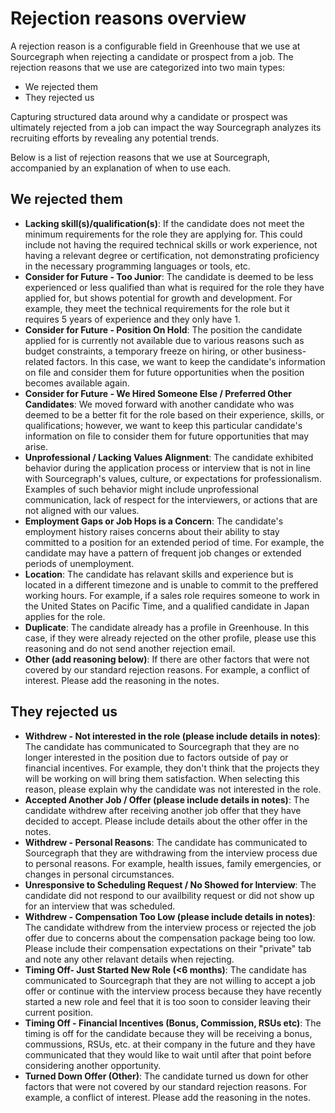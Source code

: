 # Rejection reasons overview

A rejection reason is a configurable field in Greenhouse that we use at Sourcegraph when rejecting a candidate or prospect from a job. The rejection reasons that we use are categorized into two main types:

- We rejected them
- They rejected us

Capturing structured data around why a candidate or prospect was ultimately rejected from a job can impact the way Sourcegraph analyzes its recruiting efforts by revealing any potential trends.

Below is a list of rejection reasons that we use at Sourcegraph, accompanied by an explanation of when to use each.

## We rejected them

- **Lacking skill(s)/qualification(s)**: If the candidate does not meet the minimum requirements for the role they are applying for. This could include not having the required technical skills or work experience, not having a relevant degree or certification, not demonstrating proficiency in the necessary programming languages or tools, etc.
- **Consider for Future - Too Junior**: The candidate is deemed to be less experienced or less qualified than what is required for the role they have applied for, but shows potential for growth and development. For example, they meet the technical requirements for the role but it requires 5 years of experience and they only have 1.
- **Consider for Future - Position On Hold**: The position the candidate applied for is currently not available due to various reasons such as budget constraints, a temporary freeze on hiring, or other business-related factors. In this case, we want to keep the candidate's information on file and consider them for future opportunities when the position becomes available again.
- **Consider for Future - We Hired Someone Else / Preferred Other Candidates**: We moved forward with another candidate who was deemed to be a better fit for the role based on their experience, skills, or qualifications; however, we want to keep this particular candidate's information on file to consider them for future opportunities that may arise.
- **Unprofessional / Lacking Values Alignment**: The candidate exhibited behavior during the application process or interview that is not in line with Sourcegraph's values, culture, or expectations for professionalism. Examples of such behavior might include unprofessional communication, lack of respect for the interviewers, or actions that are not aligned with our values.
- **Employment Gaps or Job Hops is a Concern**: The candidate's employment history raises concerns about their ability to stay committed to a position for an extended period of time. For example, the candidate may have a pattern of frequent job changes or extended periods of unemployment.
- **Location**: The candidate has relavant skills and experience but is located in a different timezone and is unable to commit to the preffered working hours. For example, if a sales role requires someone to work in the United States on Pacific Time, and a qualified candidate in Japan applies for the role.
- **Duplicate**: The candidate already has a profile in Greenhouse. In this case, if they were already rejected on the other profile, please use this reasoning and do not send another rejection email.
- **Other (add reasoning below)**: If there are other factors that were not covered by our standard rejection reasons. For example, a conflict of interest. Please add the reasoning in the notes.

## They rejected us

- **Withdrew - Not interested in the role (please include details in notes)**: The candidate has communicated to Sourcegraph that they are no longer interested in the position due to factors outside of pay or financial incentives. For example, they don't think that the projects they will be working on will bring them satisfaction. When selecting this reason, please explain why the candidate was not interested in the role.
- **Accepted Another Job / Offer (please include details in notes)**: The candidate withdrew after receiving another job offer that they have decided to accept. Please include details about the other offer in the notes.
- **Withdrew - Personal Reasons**: The candidate has communicated to Sourcegraph that they are withdrawing from the interview process due to personal reasons. For example, health issues, family emergencies, or changes in personal circumstances.
- **Unresponsive to Scheduling Request / No Showed for Interview**: The candidate did not respond to our availbility request or did not show up for an interview that was scheduled.
- **Withdrew - Compensation Too Low (please include details in notes)**: The candidate withdrew from the interview process or rejected the job offer due to concerns about the compensation package being too low. Please include their compensation expectations on their "private" tab and note any other relavant details when rejecting.
- **Timing Off- Just Started New Role (<6 months)**: The candidate has communicated to Sourcegraph that they are not willing to accept a job offer or continue with the interview process because they have recently started a new role and feel that it is too soon to consider leaving their current position.
- **Timing Off - Financial Incentives (Bonus, Commission, RSUs etc)**: The timing is off for the candidate because they will be receiving a bonus, commussions, RSUs, etc. at their company in the future and they have communicated that they would like to wait until after that point before considering another opportunity.
- **Turned Down Offer (Other)**: The candidate turned us down for other factors that were not covered by our standard rejection reasons. For example, a conflict of interest. Please add the reasoning in the notes.

